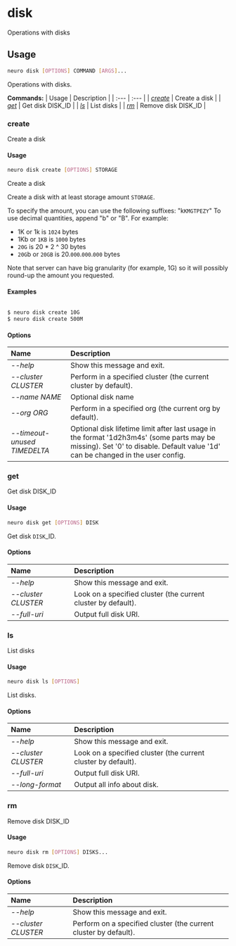 # disk

Operations with disks

## Usage

```bash
neuro disk [OPTIONS] COMMAND [ARGS]...
```

Operations with disks.

**Commands:**
| Usage | Description |
| :--- | :--- |
| [_create_](disk.md#create) | Create a disk |
| [_get_](disk.md#get) | Get disk DISK\_ID |
| [_ls_](disk.md#ls) | List disks |
| [_rm_](disk.md#rm) | Remove disk DISK\_ID |


### create

Create a disk


#### Usage

```bash
neuro disk create [OPTIONS] STORAGE
```

Create a disk

Create a disk with at least storage amount `STORAGE`.

To
specify the amount, you can use the following suffixes: "k`KMGTPEZY`"
To use
decimal quantities, append "b" or "B". For example:
- 1K or 1k is `1024` bytes
- 1Kb or `1KB` is `1000` bytes
- `20G` is 20 * 2 ^ 30 bytes
- `20G`b or `20GB`
is 20.`000`.`000`.`000` bytes

Note that server can have big granularity (for
example, 1G)
so it will possibly round-up the amount you requested.

#### Examples

```bash

$ neuro disk create 10G
$ neuro disk create 500M
```

#### Options

| Name | Description |
| :--- | :--- |
| _--help_ | Show this message and exit. |
| _--cluster CLUSTER_ | Perform in a specified cluster \(the current cluster by default\). |
| _--name NAME_ | Optional disk name |
| _--org ORG_ | Perform in a specified org \(the current org by default\). |
| _--timeout-unused TIMEDELTA_ | Optional disk lifetime limit after last usage in the format '1d2h3m4s' \(some parts may be missing\). Set '0' to disable. Default value '1d' can be changed in the user config. |



### get

Get disk DISK_ID


#### Usage

```bash
neuro disk get [OPTIONS] DISK
```

Get disk `DISK`_ID.

#### Options

| Name | Description |
| :--- | :--- |
| _--help_ | Show this message and exit. |
| _--cluster CLUSTER_ | Look on a specified cluster \(the current cluster by default\). |
| _--full-uri_ | Output full disk URI. |



### ls

List disks


#### Usage

```bash
neuro disk ls [OPTIONS]
```

List disks.

#### Options

| Name | Description |
| :--- | :--- |
| _--help_ | Show this message and exit. |
| _--cluster CLUSTER_ | Look on a specified cluster \(the current cluster by default\). |
| _--full-uri_ | Output full disk URI. |
| _--long-format_ | Output all info about disk. |



### rm

Remove disk DISK_ID


#### Usage

```bash
neuro disk rm [OPTIONS] DISKS...
```

Remove disk `DISK`_ID.

#### Options

| Name | Description |
| :--- | :--- |
| _--help_ | Show this message and exit. |
| _--cluster CLUSTER_ | Perform on a specified cluster \(the current cluster by default\). |


